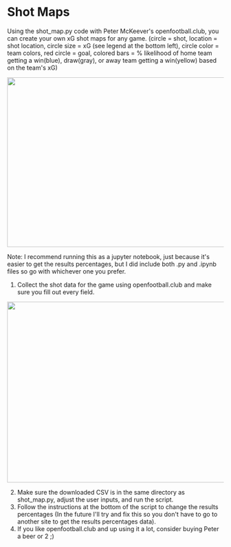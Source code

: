 # Shot Maps
Using the shot_map.py code with Peter McKeever's openfootball.club, you can create your own xG shot maps for any game. (circle = shot, location = shot location, circle size = xG (see legend at the bottom left), circle color = team colors, red circle = goal, colored bars = % likelihood of home team getting a win(blue), draw(gray), or away team getting a win(yellow) based on the team's xG)
<p align="center">
  <img width="600" height="394" src="https://user-images.githubusercontent.com/57690237/82160978-c3f23680-985e-11ea-9be2-870cd3e8cad3.png">
</p>

Note: I recommend running this as a jupyter notebook, just because it's easier to get the results percentages, but I did include both .py and .ipynb files so go with whichever one you prefer.
1. Collect the shot data for the game using openfootball.club and make sure you fill out every field.
<p align="center">
  <img width="686.7" height="420" src="https://user-images.githubusercontent.com/57690237/82161302-2f3d0800-9861-11ea-845c-7a5020496c6e.png">
</p>


2. Make sure the downloaded CSV is in the same directory as shot_map.py, adjust the user inputs, and run the script.
3. Follow the instructions at the bottom of the script to change the results percentages (In the future I'll try and fix this so you don't have to go to another site to get the results percentages data).
4. If you like openfootball.club and up using it a lot, consider buying Peter a beer or 2 ;)


